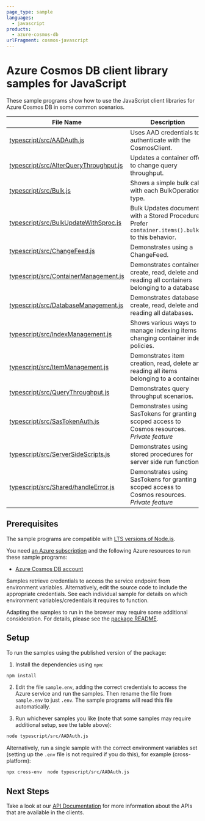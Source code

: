 ```yaml
---
page_type: sample
languages:
  - javascript
products:
  - azure-cosmos-db
urlFragment: cosmos-javascript
---
```


# Azure Cosmos DB client library samples for JavaScript

These sample programs show how to use the JavaScript client libraries for Azure Cosmos DB in some common scenarios.

| **File Name**                                                                 | **Description**                                                                                     |
| ----------------------------------------------------------------------------- | --------------------------------------------------------------------------------------------------- |
| [typescript/src/AADAuth.js][typescript_src_aadauth]                           | Uses AAD credentials to authenticate with the CosmosClient.                                         |
| [typescript/src/AlterQueryThroughput.js][typescript_src_alterquerythroughput] | Updates a container offer to change query throughput.                                               |
| [typescript/src/Bulk.js][typescript_src_bulk]                                 | Shows a simple bulk call with each BulkOperation type.                                              |
| [typescript/src/BulkUpdateWithSproc.js][typescript_src_bulkupdatewithsproc]   | Bulk Updates documents with a Stored Procedure. Prefer `container.items().bulk()` to this behavior. |
| [typescript/src/ChangeFeed.js][typescript_src_changefeed]                     | Demonstrates using a ChangeFeed.                                                                    |
| [typescript/src/ContainerManagement.js][typescript_src_containermanagement]   | Demonstrates container create, read, delete and reading all containers belonging to a database.     |
| [typescript/src/DatabaseManagement.js][typescript_src_databasemanagement]     | Demonstrates database create, read, delete and reading all databases.                               |
| [typescript/src/IndexManagement.js][typescript_src_indexmanagement]           | Shows various ways to manage indexing items or changing container index policies.                   |
| [typescript/src/ItemManagement.js][typescript_src_itemmanagement]             | Demonstrates item creation, read, delete and reading all items belonging to a container.            |
| [typescript/src/QueryThroughput.js][typescript_src_querythroughput]           | Demonstrates query throughput scenarios.                                                            |
| [typescript/src/SasTokenAuth.js][typescript_src_sastokenauth]                 | Demonstrates using SasTokens for granting scoped access to Cosmos resources. _Private feature_      |
| [typescript/src/ServerSideScripts.js][typescript_src_serversidescripts]       | Demonstrates using stored procedures for server side run functions                                  |
| [typescript/src/Shared/handleError.js][typescript_src_shared_handleerror]     | Demonstrates using SasTokens for granting scoped access to Cosmos resources. _Private feature_      |

## Prerequisites

The sample programs are compatible with [LTS versions of Node.js](https://nodejs.org/about/releases/).

You need [an Azure subscription][freesub] and the following Azure resources to run these sample programs:

- [Azure Cosmos DB account][createinstance_azurecosmosdbaccount]

Samples retrieve credentials to access the service endpoint from environment variables. Alternatively, edit the source code to include the appropriate credentials. See each individual sample for details on which environment variables/credentials it requires to function.

Adapting the samples to run in the browser may require some additional consideration. For details, please see the [package README][package].

## Setup

To run the samples using the published version of the package:

1. Install the dependencies using `npm`:

```bash
npm install
```

2. Edit the file `sample.env`, adding the correct credentials to access the Azure service and run the samples. Then rename the file from `sample.env` to just `.env`. The sample programs will read this file automatically.

3. Run whichever samples you like (note that some samples may require additional setup, see the table above):

```bash
node typescript/src/AADAuth.js
```

Alternatively, run a single sample with the correct environment variables set (setting up the `.env` file is not required if you do this), for example (cross-platform):

```bash
npx cross-env  node typescript/src/AADAuth.js
```

## Next Steps

Take a look at our [API Documentation][apiref] for more information about the APIs that are available in the clients.

[typescript_src_aadauth]: https://github.com/Azure/azure-sdk-for-js/blob/main/sdk/cosmosdb/cosmos/samples/v3/javascript/typescript/src/AADAuth.js
[typescript_src_alterquerythroughput]: https://github.com/Azure/azure-sdk-for-js/blob/main/sdk/cosmosdb/cosmos/samples/v3/javascript/typescript/src/AlterQueryThroughput.js
[typescript_src_bulk]: https://github.com/Azure/azure-sdk-for-js/blob/main/sdk/cosmosdb/cosmos/samples/v3/javascript/typescript/src/Bulk.js
[typescript_src_bulkupdatewithsproc]: https://github.com/Azure/azure-sdk-for-js/blob/main/sdk/cosmosdb/cosmos/samples/v3/javascript/typescript/src/BulkUpdateWithSproc.js
[typescript_src_changefeed]: https://github.com/Azure/azure-sdk-for-js/blob/main/sdk/cosmosdb/cosmos/samples/v3/javascript/typescript/src/ChangeFeed.js
[typescript_src_containermanagement]: https://github.com/Azure/azure-sdk-for-js/blob/main/sdk/cosmosdb/cosmos/samples/v3/javascript/typescript/src/ContainerManagement.js
[typescript_src_databasemanagement]: https://github.com/Azure/azure-sdk-for-js/blob/main/sdk/cosmosdb/cosmos/samples/v3/javascript/typescript/src/DatabaseManagement.js
[typescript_src_indexmanagement]: https://github.com/Azure/azure-sdk-for-js/blob/main/sdk/cosmosdb/cosmos/samples/v3/javascript/typescript/src/IndexManagement.js
[typescript_src_itemmanagement]: https://github.com/Azure/azure-sdk-for-js/blob/main/sdk/cosmosdb/cosmos/samples/v3/javascript/typescript/src/ItemManagement.js
[typescript_src_querythroughput]: https://github.com/Azure/azure-sdk-for-js/blob/main/sdk/cosmosdb/cosmos/samples/v3/javascript/typescript/src/QueryThroughput.js
[typescript_src_sastokenauth]: https://github.com/Azure/azure-sdk-for-js/blob/main/sdk/cosmosdb/cosmos/samples/v3/javascript/typescript/src/SasTokenAuth.js
[typescript_src_serversidescripts]: https://github.com/Azure/azure-sdk-for-js/blob/main/sdk/cosmosdb/cosmos/samples/v3/javascript/typescript/src/ServerSideScripts.js
[typescript_src_shared_handleerror]: https://github.com/Azure/azure-sdk-for-js/blob/main/sdk/cosmosdb/cosmos/samples/v3/javascript/typescript/src/Shared/handleError.js
[apiref]: https://docs.microsoft.com/javascript/api/@azure/cosmos
[freesub]: https://azure.microsoft.com/free/
[createinstance_azurecosmosdbaccount]: https://docs.microsoft.com/azure/cosmos-db/how-to-manage-database-account#create-an-account
[package]: https://github.com/Azure/azure-sdk-for-js/tree/main/sdk/cosmosdb/cosmos/README.md
